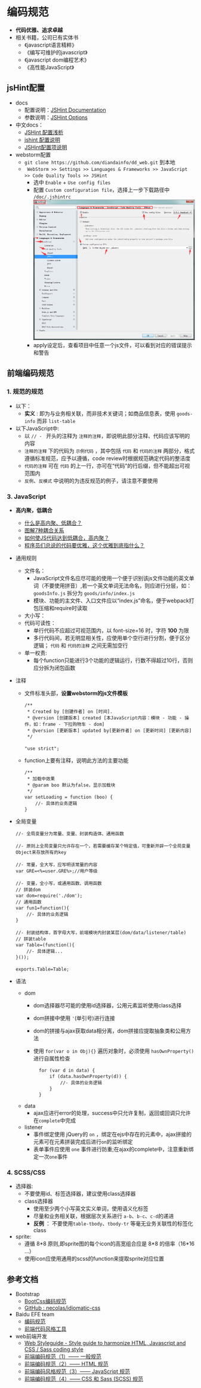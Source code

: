 
# 编码规范
- **代码优雅、追求卓越**
- 相关书籍，公司已有实体书
  - 《javascript语言精粹》
  - 《编写可维护的javascript》
  - 《javascript dom编程艺术》
  - 《高性能JavaScript》

## jsHint配置
- docs
  - 配置说明：[JSHint Documentation](http://jshint.com/docs/)
  - 参数说明：[JSHint Options](http://jshint.com/docs/options/)
- 中文docs：
  - [JSHint 配置浅析](http://jinlong.github.io/2014/10/25/jshint-configuration/?utm_source=tuicool&utm_medium=referral)
  - [jshint 配置说明](http://blog.csdn.net/u013261261/article/details/50236651)
  - [JSHint配置项说明](http://www.jianshu.com/p/4cb23f9e19d3)
- webstorm配置
  - ` git clone https://github.com/diandainfo/dd_web.git ` 到本地
  - ` WebStorm >> Settings >> Languages & Frameworks >> JavaScript >> Code Quality Tools >> JSHint`
    - 选中 `Enable` + `Use config files` 
    - 配置 ` Custom configuration file `，选择上一步下载路径中 `/doc/.jshintrc`
      ![webstorm中配置jshint图示](./.jshintrc.jpeg)
    - apply设定后，查看项目中任意一个js文件，可以看到对应的错误提示和警告  

## 前端编码规范
### 1. 规范的规范
- 以下：
  - **实义** : 即为与业务相关联，而非技术关键词；如商品信息表，使用 `goods-info` 而非 `list-table` 
- 以下JavaScript中:
  - 以 `// - ` 开头的注释为 `注释的注释`，即说明此部分注释、代码应该写明的内容
  - `注释的注释` 下的代码为 `示例代码` ，其中包括 `代码` 和 `代码的注释` 两部分，格式遵循标准规范，应予以遵循，code review时根据规范确定代码的整洁度
  - `代码的注释` 可在 `代码` 的上一行，亦可在“代码”的行后缀，但不能超出可视范围内 
  - `反例`、`反模式` 中说明的为违反规范的例子，请注意不要使用

### 3. JavaScript
- **高内聚，低耦合**
  - [什么是高内聚、低耦合？](http://www.cnblogs.com/robnetcn/archive/2012/04/15/2449008.html)
  - [图解7种耦合关系](https://zhuanlan.zhihu.com/p/22281389)
  - [如何使JS代码达到低耦合，高内聚？](https://www.zhihu.com/question/35527487)
  - [程序员们总说的代码要优雅，这个优雅到底指什么？](https://www.zhihu.com/question/33320738)
- 通用规则
  - 文件名：
    - JavaScript文件名应尽可能的使用一个便于识别该js文件功能的英文单词（不要使用拼音）,若一个英文单词无法命名，则应进行分层，如：`goodsInfo.js` 拆分为 `goods/info/index.js`
    - 模块、功能的主文件、入口文件应以“index.js”命名，便于webpack打包压缩和require时读取
  - 大小写：
  - 代码可读性：
    - 单行代码不应超过可视范围内，以 font-size=16 时，字符 **100** 为限
    - 多行代码间，若无明显相关性，应使用单个空行进行分割，便于区分逻辑； `代码` 和 `代码的注释` 之间无需加空行
  - 单一权责:
    - 每个function只能进行3个功能的逻辑运行，行数不得超过10行，否则应分拆为闭包函数
  
- 注释
  - 文件标准头部，**设置webstorm的js文件模板**
  
    ```
	/**
	 * Created by [创建作者] on [时间].
	 * @version [创建版本] created [本JavaScript内容：模块 - 功能 - 操作，如：frame - 下拉购物车 - dom]
	 * @version [更新版本] updated by[更新作者] on [更新时间] [更新内容]
	 */
	 
	"use strict";
    ```
  - function上要有注释，说明此方法的主要功能
  
    ```
	/**
     * 加载中效果
     * @param boo 默认为false，显示加载块
     */
    var setLoading = function (boo) {
		//- 具体的业务逻辑
	}
    ```
- 全局变量
	```
	//- 全局变量分为常量、变量、封装构造体、通用函数
	
	//- 原则上全局变量只允许存在一个，若需要缓存某个特定值，可重新开辟一个全局变量Object来存放所有的key
	 
	//- 常量，全大写，应写明该常量的内容
	var GRE=<%=user.GRE%>;//用户等级
	 
	//- 变量，全小写，或通用函数、调用函数
	// 拼装dom
	var dom=require('./dom');
	// 通用函数
	var fun1=function(){
	    //- 具体的业务逻辑
	}
	 
	//- 封装结构体，首字母大写，前端模块内封装某层(dom/data/listener/table)
	// 拼装table
	var Table=(function(){
	    //- 具体逻辑...
	}());
	 
	exports.Table=Table;
	```
- 语法
  - dom 
    - dom选择器尽可能的使用id选择器，公用元素监听使用class选择 
    - dom拼接中使用 `'`(单引号)进行连接
    - dom的拼接与ajax获取data相分离，dom拼接应提取抽象类和公用方法 
    - 使用 ` for(var o in Obj){} ` 遍历对象时，必须使用 `hasOwnProperty()` 进行自属性检查
    
      ```
		for (var d in data) {
		    if (data.hasOwnProperty(d)) {
		        //- 具体的业务逻辑
		    }
		}
      ```
  - data
    - ajax应进行error的处理，success中只允许复制，返回或回调只允许在`complete`中完成
  - listener 
	- 事件绑定使用 jQuery的 `on` ，绑定在ejs中存在的元素中，ajax拼接的元素可在元素拼装完成后进行`on`的监听绑定
	- 表单事件应使用 `one` 事件进行防重;在ajax的complete中，注意重新绑定一次`one`事件

### 4. SCSS/CSS
- 选择器:
  - 不要使用id、标签选择器，建议使用class选择器
  - class选择器
    - 使用至少两个小写英文实义单词，使用语义化标签
    - 尽量和业务相关联，根据层次关系进行 `a-b`、`b-c`、`c-d`的递进
    - **反例** ： 不要使用`table-tbody`、`tbody-tr` 等毫无业务关联性的标签化class
- sprite:
  - 遵循 8\*8 原则,即sprite图的每个icon的高宽组合应是 8\*8 的倍率（16\*16 ...）
  - 使用icon应使用通用的scss的function来提取sprite对应位置

## 参考文档
- Bootstrap
  - [BootCss编码规范](http://codeguide.bootcss.com/#html-syntax)
  - [GitHub : necolas/idiomatic-css](https://github.com/necolas/idiomatic-css)
- Baidu EFE team
  - [编码规范](https://github.com/ecomfe/spec)
  - [前端代码风格工具](https://github.com/ecomfe/fecs/)
- web前端开发
  - [Web Styleguide - Style guide to harmonize HTML, Javascript and CSS / Sass coding style](https://github.com/gionkunz/chartist-js/blob/develop/CODINGSTYLE.md) 
  - [前端编码规范（1）—— 一般规范](http://www.css88.com/archives/5361) 
  - [前端编码规范（2）—— HTML 规范](http://www.css88.com/archives/5364)
  - [前端编码风格规范（3）—— JavaScript 规范](http://www.css88.com/archives/5366)
  - [前端编码规范（4）—— CSS 和 Sass (SCSS) 规范](http://www.css88.com/archives/5505)

